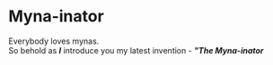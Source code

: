 # Myna-inator

Everybody loves mynas.<br/> 
So behold as ***I*** introduce you my latest invention - ***"The Myna-inator***  <br/>
